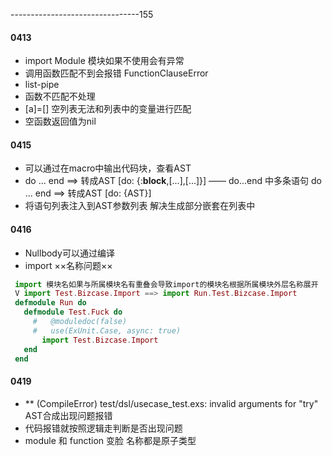--------------------------------155
#### 0413
- import Module
模块如果不使用会有异常
- 调用函数匹配不到会报错
FunctionClauseError
- list-pipe
- 函数不匹配不处理
- [a]=[] 空列表无法和列表中的变量进行匹配
- 空函数返回值为nil
#### 0415
- 可以通过在macro中输出代码块，查看AST 
- do ... end ==> 转成AST [do: {:__block__,[...],[...]}] —— do...end 中多条语句
  do ... end ==> 转成AST [do: {AST}]
- 将语句列表注入到AST参数列表 解决生成部分嵌套在列表中
#### 0416
- Nullbody可以通过编译
- import ××名称问题××
``` elixir
 import 模块名如果与所属模块名有重叠会导致import的模块名根据所属模块外层名称展开
 V import Test.Bizcase.Import ==> import Run.Test.Bizcase.Import 
 defmodule Run do
   defmodule Test.Fuck do
     #   @moduledoc(false)
     #   use(ExUnit.Case, async: true)
       import Test.Bizcase.Import
   end
 end
```
#### 0419
- ** (CompileError) test/dsl/usecase_test.exs: invalid arguments for "try"
  AST合成出现问题报错
- 代码报错就按照逻辑走判断是否出现问题
- module 和 function 变脸 名称都是原子类型